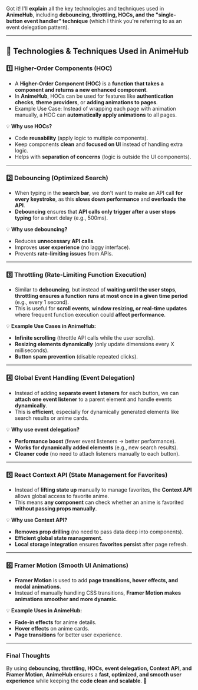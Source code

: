 Got it! I'll **explain** all the key technologies and techniques used in **AnimeHub**, including **debouncing, throttling, HOCs, and the "single-button event handler" technique** (which I think you're referring to as an event delegation pattern).  

---

## **🌟 Technologies & Techniques Used in AnimeHub**  

### 1️⃣ **Higher-Order Components (HOC)**
- A **Higher-Order Component (HOC)** is a **function that takes a component and returns a new enhanced component**.  
- In **AnimeHub**, HOCs can be used for features like **authentication checks**, **theme providers**, or **adding animations to pages**.  
- Example Use Case: Instead of wrapping each page with animation manually, a HOC can **automatically apply animations** to all pages.

💡 **Why use HOCs?**  
- Code **reusability** (apply logic to multiple components).  
- Keep components **clean** and **focused on UI** instead of handling extra logic.  
- Helps with **separation of concerns** (logic is outside the UI components).  

---

### 2️⃣ **Debouncing (Optimized Search)**
- When typing in the **search bar**, we don't want to make an API call **for every keystroke**, as this **slows down performance** and **overloads the API**.  
- **Debouncing** ensures that **API calls only trigger after a user stops typing** for a short delay (e.g., 500ms).  

💡 **Why use debouncing?**  
- Reduces **unnecessary API calls**.  
- Improves **user experience** (no laggy interface).  
- Prevents **rate-limiting issues** from APIs.

---

### 3️⃣ **Throttling (Rate-Limiting Function Execution)**
- Similar to **debouncing**, but instead of **waiting until the user stops**, **throttling ensures a function runs at most once in a given time period** (e.g., every 1 second).  
- This is useful for **scroll events, window resizing, or real-time updates** where frequent function execution could **affect performance**.  

💡 **Example Use Cases in AnimeHub:**  
- **Infinite scrolling** (throttle API calls while the user scrolls).  
- **Resizing elements dynamically** (only update dimensions every X milliseconds).  
- **Button spam prevention** (disable repeated clicks).  

---

### 4️⃣ **Global Event Handling (Event Delegation)**
- Instead of adding **separate event listeners** for each button, we can **attach one event listener** to a parent element and handle events **dynamically**.  
- This is **efficient**, especially for dynamically generated elements like search results or anime cards.  

💡 **Why use event delegation?**  
- **Performance boost** (fewer event listeners → better performance).  
- **Works for dynamically added elements** (e.g., new search results).  
- **Cleaner code** (no need to attach listeners manually to each button).  

---

### 5️⃣ **React Context API (State Management for Favorites)**
- Instead of **lifting state up** manually to manage favorites, the **Context API** allows global access to favorite anime.  
- This means **any component** can check whether an anime is favorited **without passing props manually**.  

💡 **Why use Context API?**  
- **Removes prop drilling** (no need to pass data deep into components).  
- **Efficient global state management**.  
- **Local storage integration** ensures **favorites persist** after page refresh.  

---

### 6️⃣ **Framer Motion (Smooth UI Animations)**
- **Framer Motion** is used to add **page transitions, hover effects, and modal animations**.  
- Instead of manually handling CSS transitions, **Framer Motion makes animations smoother and more dynamic**.  

💡 **Example Uses in AnimeHub:**  
- **Fade-in effects** for anime details.  
- **Hover effects** on anime cards.  
- **Page transitions** for better user experience.  

---

### **Final Thoughts**
By using **debouncing, throttling, HOCs, event delegation, Context API, and Framer Motion**, **AnimeHub** ensures a **fast, optimized, and smooth user experience** while keeping the **code clean and scalable**. 🚀  
